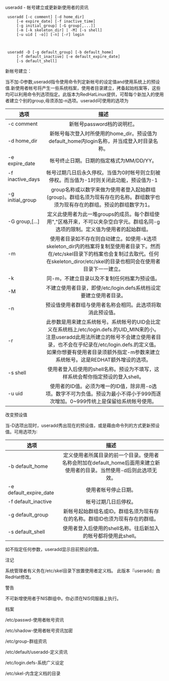 useradd - 帐号建立或更新新使用者的资讯

     useradd [-c comment] [-d home_dir]
         [-e expire_date] [-f inactive_time]
         [-g initial_group] [-G group[,...]]
         [-m [-k skeleton_dir] | -M] [-s shell]
         [-u uid [ -o]] [-n] [-r] login

  

     useradd -D [-g default_group] [-b default_home]
         [-f default_inactive] [-e default_expire_date]
         [-s default_shell]

新帐号建立：

当不加-D参数,useradd指令使用命令列定新帐号的设定值and使用系统上的预设值.新使用者帐号将产生一些系统档案，使用者目录建立，拷备起始档案等，这些均可以利用命令列选项指定。此版本为RedHatLinux提供，可帮每个新加入的使用者建立个别的group,毋须添加-n选项。useradd可使用的选项为

|选项|描述|
| ------------- |:-------------:|
|-c comment|新帐号password档的说明栏。|
|-d home_dir|新帐号每次登入时所使用的home_dir。预设值为default_home内login名称，并当成登入时目录名称。|
|-e expire_date|帐号终止日期。日期的指定格式为MM/DD/YY。|
|-f inactive_days|帐号过期几日后永久停权。当值为0时帐号则立刻被停权。而当值为-1时则关闭此功能，预设值为-1|
|-g initial_group|group名称或以数字来做为使用者登入起始群组(group)。群组名须为现有存在的名称。群组数字也须为现有存在的群组。预设的群组数字为1。|
|-G group,[...]|定义此使用者为此一堆groups的成员。每个群组使用","区格开来，不可以夹杂空白字元。群组名同-g选项的限制。定义值为使用者的起始群组。|
|-m|使用者目录如不存在则自动建立。如使用-k选项skeleton_dir内的档案将复制至使用者目录下。然而在/etc/skel目录下的档案也会复制过去取代。任何在skeleton_diror/etc/skel的目录也相同会在使用者目录下一一建立。|
|-k|同-m，不建立目录以及不复制任何档案为预设值。|
|-M|不建立使用者目录，即使/etc/login.defs系统档设定要建立使用者目录。|
|-n|预设值使用者群组与使用者名称会相同。此选项将取消此预设值。|
| -r|此参数是用来建立系统帐号。系统帐号的UID会比定义在系统档上/etc/login.defs.的UID_MIN来的小。注意useradd此用法所建立的帐号不会建立使用者目录，也不会在乎纪录在/etc/login.defs.的定义值。如果你想要有使用者目录须额外指定-m参数来建立系统帐号。这是REDHAT额外增设的选项。|
|-s shell|使用者登入后使用的shell名称。预设为不填写，这样系统会帮你指定预设的登入shell。|
|-u uid|使用者的ID值。必须为唯一的ID值，除非用-o选项。数字不可为负值。预设为最小不得小于999而逐次增加。0~999传统上是保留给系统帐号使用。|

改变预设值

当-D选项出现时，useradd秀出现在的预设值，或是藉由命令列的方式更新预设值。可用选项为∶

|选项|描述|
| ------------- |:-------------:|
|-b default_home|定义使用者所属目录的前一个目录。使用者名称会附加在default_home后面用来建立新使用者的目录。当然使用-d后则此选项无效。|
|-e default_expire_date|使用者帐号停止日期。|
|-f default_inactive|帐号过期几日后停权。|
|-g default_group|新帐号起始群组名或ID。群组名须为现有存在的名称。群组ID也须为现有存在的群组。|
|-s default_shell|使用者登入后使用的shell名称。往后新加入的帐号都将使用此shell。|

如不指定任何参数，useradd显示目前预设的值。

注记

系统管理者有义务在/etc/skel目录下放置使用者定义档。
此版本『useradd』由RedHat修改。

警告

不可新增使用者于NIS群组中。你必须在NIS伺服器上执行。

档案

/etc/passwd-使用者帐号资讯

/etc/shadow-使用者帐号资讯加密

/etc/group-群组资讯

/etc/default/useradd-定义资讯

/etc/login.defs-系统广义设定

/etc/skel-内含定义档的目录
